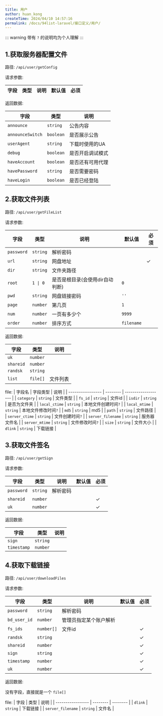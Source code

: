 ```yaml
---
title: 用户
author: huan_kong
createTime: 2024/04/10 14:57:16
permalink: /docs/94list-laravel/接口定义/用户/
---
```


::: warning
带有 `?` 的说明均为个人理解
:::

## 1.获取服务器配置文件

路径: `/api/user/getConfig`

请求参数:

| 字段 | 类型 | 说明 | 默认值 | 必须 |
| ---- | ---- | ---- | ------ | ---- |

返回数据:

| 字段             | 类型      | 说明             |
| ---------------- | --------- | ---------------- |
| `announce`       | `string`  | 公告内容         |
| `announceSwitch` | `boolean` | 是否展示公告     |
| `userAgent`      | `string`  | 下载时使用的UA   |
| `debug`          | `boolean` | 是否开启调试模式 |
| `haveAccount`    | `boolean` | 是否还有可用代理 |
| `havePassword`   | `string`  | 是否需要密码     |
| `haveLogin`      | `boolean` | 是否已经登陆     |

## 2.获取文件列表

路径: `/api/user/getFileList`

请求参数:

| 字段       | 类型     | 说明                            | 默认值     | 必须 |
| ---------- | -------- | ------------------------------- | ---------- | ---- |
| `password` | `string` | 解析密码                        |            |      |
| `url`      | `string` | 网盘地址                        |            | ✓    |
| `dir`      | `string` | 文件夹路径                      |            |      |
| `root`     | `1 \| 0` | 是否是根目录(会使用dir自动判断) | `0`        |      |
| `pwd`      | `string` | 网盘链接密码                    | `''`       |      |
| `page`     | `number` | 第几页                          | `1`        |      |
| `num`      | `number` | 一页有多少个                    | `9999`     |      |
| `order`    | `number` | 排序方式                        | `filename` |      |

返回数据:

| 字段      | 类型     | 说明     |
| --------- | -------- | -------- |
| `uk`      | `number` |          |
| `shareid` | `number` |          |
| `randsk`  | `string` |          |
| `list`    | `file[]` | 文件列表 |

file:
| 字段名            | 字段类型 | 说明                |
| ----------------- | -------- | ------------------- |
| `category`        | `string` | 文件类型            |
| `fs_id`           | `string` | 文件id              |
| `isdir`           | `string` | 是否为文件夹        |
| `local_ctime`     | `string` | 本地文件创建时间`?` |
| `local_mtime`     | `string` | 本地文件修改时间`?` |
| `md5`             | `string` | md5                 |
| `path`            | `string` | 文件路径            |
| `server_ctime`    | `string` | 文件创建时间`?`     |
| `server_filename` | `string` | 服务器文件名        |
| `server_mtime`    | `string` | 文件修改时间`?`     |
| `size`            | `string` | 文件大小            |
| `dlink`           | `string` | 下载链接            |

## 3.获取文件签名

路径: `/api/user/getSign`

请求参数:

| 字段       | 类型     | 说明     | 默认值 | 必须 |
| ---------- | -------- | -------- | ------ | ---- |
| `password` | `string` | 解析密码 |        |      |
| `shareid`  | `number` |          |        | ✓    |
| `uk`       | `number` |          |        | ✓    |

返回数据:

| 字段        | 类型     | 说明 |
| ----------- | -------- | ---- |
| `sign`      | `string` |      |
| `timestamp` | `number` |      |

## 4.获取下载链接

路径: `/api/user/downloadFiles`

请求参数:

| 字段         | 类型       | 说明                   | 默认值 | 必须 |
| ------------ | ---------- | ---------------------- | ------ | ---- |
| `password`   | `string`   | 解析密码               |        |      |
| `bd_user_id` | `number`   | 管理员指定某个账户解析 |        |      |
| `fs_ids`     | `number[]` | 文件id                 |        | ✓    |
| `randsk`     | `string`   |                        |        | ✓    |
| `shareid`    | `number`   |                        |        | ✓    |
| `sign`       | `string`   |                        |        | ✓    |
| `timestamp`  | `number`   |                        |        | ✓    |
| `uk`         | `number`   |                        |        | ✓    |

返回数据:

没有字段，直接就是一个 `file[]`

file:
| 字段              | 类型     | 说明     |
| ----------------- | -------- | -------- |
| `dlink`           | `string` | 下载链接 |
| `server_filename` | `string` | 文件名   |
